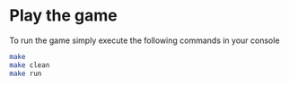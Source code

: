# Play the game
To run the game simply execute the following commands in your console
```bash
make
make clean
make run
```